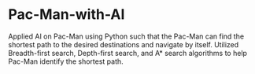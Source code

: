 # Pac-Man-with-AI

Applied AI on Pac-Man using Python such that the Pac-Man can find the shortest path to the desired destinations and navigate by itself.
Utilized Breadth-first search, Depth-first search, and A* search algorithms to help Pac-Man identify the shortest path.
